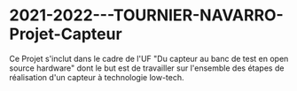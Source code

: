 # 2021-2022---TOURNIER-NAVARRO-Projet-Capteur
Ce Projet s'inclut dans le cadre de l'UF "Du capteur au banc de test en open source hardware" dont le but est de travailler sur l'ensemble des étapes de réalisation d'un capteur à technologie low-tech.


